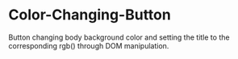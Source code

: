 # Color-Changing-Button

Button changing body background color and setting the title to the corresponding rgb() through DOM manipulation.

